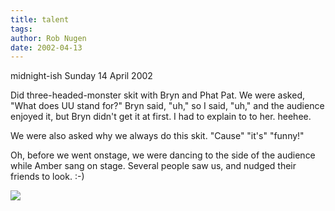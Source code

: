 ```yaml
---
title: talent
tags: 
author: Rob Nugen
date: 2002-04-13
---
```


<p class=date>midnight-ish Sunday 14 April 2002</p>

<p>Did three-headed-monster skit with Bryn and Phat Pat.  We were
asked, "What does UU stand for?"  Bryn said, "uh," so I said, "uh,"
and the audience enjoyed it, but Bryn didn't get it at first.  I had
to explain to to her. heehee.</p>

<p>We were also asked why we always do this skit.  "Cause" "it's"
"funny!"</p>

<p>Oh, before we went onstage, we were dancing to the side of the
audience while Amber sang on stage.  Several people saw us, and nudged
their friends to look.  :-)</p>

<p><img src='/images/rob/wL-ROB.gif'/></p>
